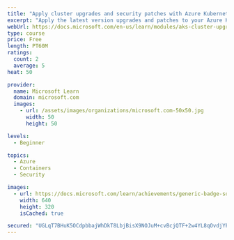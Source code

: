 ```yaml
---
title: "Apply cluster upgrades and security patches with Azure Kubernetes Service"
excerpt: "Apply the latest version upgrades and patches to your Azure Kubernetes Service clusters."
webUrl: https://docs.microsoft.com/en-us/learn/modules/aks-cluster-upgrades-patches/
type: course
price: Free
length: PT60M
ratings:
  count: 2
  average: 5
heat: 50

provider:
  name: Microsoft Learn
  domain: microsoft.com
  images:
    - url: /assets/images/organizations/microsoft.com-50x50.jpg
      width: 50
      height: 50

levels:
  - Beginner

topics:
  - Azure
  - Containers
  - Security

images:
  - url: https://docs.microsoft.com/learn/achievements/generic-badge-social.png
    width: 640
    height: 320
    isCached: true

secured: "UGLqT7BHuK5OCdpbbajWhDkT8LbjBisX9NOJuM+cvBcjQTF+2w4YL8qOvdjYPjKZ7LfMOq9PDkrK4Fsi1+hPoJ+ciJzxkiXqTomnEx+Kx7mb4baLUzKCIozf6jYln875qlMadd5r2Knd1UnkOu1C5NFI9UdmgJZ0LzMmHKwuspwO462OX5N0JnnA3NECR3gqtsjrG2YtwT6E0Q8RWcXcmVkHXbddJjJWsTFiwsPovvR1ZjLVLN7GjcF+Bn/4S2Rb9Il3+5PUGTXWyFPdVmhuPKK4m9rmJUInqo6N882PbNzkSOVHCwiw3OOSOmVH9py4AARrc+yTZ8WUqVY0AW7/linZrDN/+p5B2slxJfDuKImsoM8C5V+7bIXeVxIvJ3cxCSDy+ULCA8KJvXA65URWsbg4HJ39utZSWkOJrXxPnyk=;gfrNxMsVbCBKkhvQNhgwcQ=="
---
```


